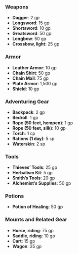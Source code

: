 ### Weapons

- **Dagger**: 2 gp
- **Longsword**: 15 gp
- **Shortsword**: 10 gp
- **Greatsword**: 50 gp
- **Longbow**: 50 gp
- **Crossbow, light**: 25 gp

### Armor

- **Leather Armor**: 10 gp
- **Chain Shirt**: 50 gp
- **Chain Mail**: 75 gp
- **Plate Armor**: 1,500 gp
- **Shield**: 10 gp

### Adventuring Gear

- **Backpack**: 2 gp
- **Bedroll**: 1 gp
- **Rope (50 feet, hempen)**: 1 gp
- **Rope (50 feet, silk)**: 10 gp
- **Torch**: 1 cp
- **Rations (1 day)**: 5 sp
- **Waterskin**: 2 sp

### Tools

- **Thieves’ Tools**: 25 gp
- **Herbalism Kit**: 5 gp
- **Smith’s Tools**: 20 gp
- **Alchemist’s Supplies**: 50 gp

### Potions

- **Potion of Healing**: 50 gp

### Mounts and Related Gear

- **Horse, riding**: 75 gp
- **Saddle, riding**: 10 gp
- **Cart**: 15 gp
- **Wagon**: 35 gp
